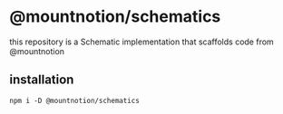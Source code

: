 # @mountnotion/schematics

this repository is a Schematic implementation that scaffolds code from @mountnotion

## installation

```
npm i -D @mountnotion/schematics
```
